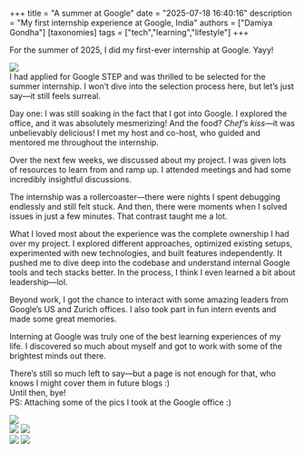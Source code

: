 +++
title =  "A summer at Google"
date =   "2025-07-18 16:40:16"
description = "My first internship experience at Google, India"
authors = ["Damiya Gondha"]
[taxonomies]
tags = ["tech","learning","lifestyle"]
+++

For the summer of 2025, I did my first-ever internship at Google. Yayy!

<div class="row"> <img class="col full-width" src="/my-blog/img/google.jpeg"> </div>
I had applied for Google STEP and was thrilled to be selected for the summer internship. I won’t dive into the selection process here, but let’s just say—it still feels surreal.

Day one: I was still soaking in the fact that I got into Google. I explored the office, and it was absolutely mesmerizing! And the food? <i>Chef’s kiss</i>—it was unbelievably delicious! I met my host and co-host, who guided and mentored me throughout the internship.

Over the next few weeks, we discussed about my project. I was given lots of resources to learn from and ramp up. I attended meetings and had some incredibly insightful discussions.

The internship was a rollercoaster—there were nights I spent debugging endlessly and still felt stuck. And then, there were moments when I solved issues in just a few minutes. That contrast taught me a lot.

What I loved most about the experience was the complete ownership I had over my project. I explored different approaches, optimized existing setups, experimented with new technologies, and built features independently. It pushed me to dive deep into the codebase and understand internal Google tools and tech stacks better. In the process, I think I even learned a bit about leadership—lol.

Beyond work, I got the chance to interact with some amazing leaders from Google’s US and Zurich offices. I also took part in fun intern events and made some great memories.  

Interning at Google was truly one of the best learning experiences of my life. I discovered so much about myself and got to work with some of the brightest minds out there.

There’s still so much left to say—but a page is not enough for that, who knows I might cover them in future blogs :)<br/> Until then, bye!<br/>
PS: Attaching some of the pics I took at the Google office :)
<div class="row"> <img class="col full-width" src="/my-blog/img/ananta.jpeg"> </div> 
<div class="row"> 
<img class="col one-third-width" src="/my-blog/img/superg.jpeg"> 
<img class="col two-thirds-width" src="/my-blog/img/mk.jpeg">
</div>
<div class="row"> 
<img class="col two-thirds-width" src="/my-blog/img/kyoto.jpeg">
<img class="col one-third-width" src="/my-blog/img/noogler.jpeg"> 
</div>